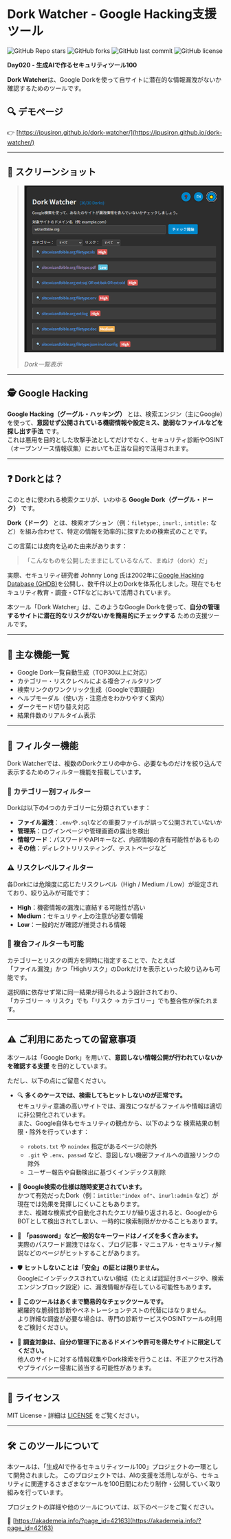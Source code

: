 # Dork Watcher - Google Hacking支援ツール

![GitHub Repo stars](https://img.shields.io/github/stars/ipusiron/dork-watcher?style=social)
![GitHub forks](https://img.shields.io/github/forks/ipusiron/dork-watcher?style=social)
![GitHub last commit](https://img.shields.io/github/last-commit/ipusiron/dork-watcher)
![GitHub license](https://img.shields.io/github/license/ipusiron/dork-watcher)

**Day020 - 生成AIで作るセキュリティツール100**

**Dork Watcher**は、Google Dorkを使って自サイトに潜在的な情報漏洩がないか確認するためのツールです。

## 🔍 デモページ

👉 [https://ipusiron.github.io/dork-watcher/](https://ipusiron.github.io/dork-watcher/)

---
## 📸 スクリーンショット

> ![Dork一覧表示](assets/screenshot.png)
>
> *Dork一覧表示*

---
## 🕵️ Google Hacking

**Google Hacking（グーグル・ハッキング）** とは、検索エンジン（主にGoogle）を使って、**意図せず公開されている機密情報や設定ミス、脆弱なファイルなどを探し出す手法** です。  
これは悪用を目的とした攻撃手法としてだけでなく、セキュリティ診断やOSINT（オープンソース情報収集）においても正当な目的で活用されます。  

---
## ❓ Dorkとは？

このときに使われる検索クエリが、いわゆる **Google Dork（グーグル・ドーク）** です。

**Dork（ドーク）** とは、検索オプション（例：`filetype:`, `inurl:`, `intitle:` など）を組み合わせて、特定の情報を効率的に探すための検索式のことです。

この言葉には皮肉を込めた由来があります：

> 「こんなものを公開したままにしているなんて、まぬけ（dork）だ」

実際、セキュリティ研究者 Johnny Long 氏は2002年に[Google Hacking Database (GHDB)](https://www.exploit-db.com/google-hacking-database)を公開し、数千件以上のDorkを体系化しました。現在でもセキュリティ教育・調査・CTFなどにおいて活用されています。

本ツール「Dork Watcher」は、このようなGoogle Dorkを使って、**自分の管理するサイトに潜在的なリスクがないかを簡易的にチェックする** ための支援ツールです。

---
## 🧰 主な機能一覧

- Google Dork一覧自動生成（TOP30以上に対応）
- カテゴリー・リスクレベルによる複合フィルタリング
- 検索リンクのワンクリック生成（Googleで即調査）
- ヘルプモーダル（使い方・注意点をわかりやすく案内）
- ダークモード切り替え対応
- 結果件数のリアルタイム表示

---
## 🔧 フィルター機能

Dork Watcherでは、複数のDorkクエリの中から、必要なものだけを絞り込んで表示するためのフィルター機能を搭載しています。

### 📂 カテゴリー別フィルター
Dorkは以下の4つのカテゴリーに分類されています：

- **ファイル漏洩**：`.env`や`.sql`などの重要ファイルが誤って公開されていないか
- **管理系**：ログインページや管理画面の露出を検出
- **情報ワード**：パスワードやAPIキーなど、内部情報の含有可能性があるもの
- **その他**：ディレクトリリスティング、テストページなど

### ⚠️ リスクレベルフィルター
各Dorkには危険度に応じたリスクレベル（High / Medium / Low）が設定されており、絞り込みが可能です：

- **High**：機密情報の漏洩に直結する可能性が高い  
- **Medium**：セキュリティ上の注意が必要な情報  
- **Low**：一般的だが確認が推奨される情報

### 🔁 複合フィルターも可能
カテゴリーとリスクの両方を同時に指定することで、たとえば  
「ファイル漏洩」かつ「Highリスク」のDorkだけを表示といった絞り込みも可能です。

選択順に依存せず常に同一結果が得られるよう設計されており、  
「カテゴリー → リスク」でも「リスク → カテゴリー」でも整合性が保たれます。

---
## ⚠️ ご利用にあたっての留意事項

本ツールは「Google Dork」を用いて、**意図しない情報公開が行われていないかを確認する支援** を目的としています。

ただし、以下の点にご留意ください。

- 🔍 **多くのケースでは、検索してもヒットしないのが正常です。**  
  セキュリティ意識の高いサイトでは、漏洩につながるファイルや情報は適切に非公開化されています。  
  また、Google自体もセキュリティの観点から、以下のような 検索結果の制限・除外を行っています：

  - `robots.txt` や `noindex` 指定があるページの除外  
  - `.git` や `.env`、`passwd` など、意図しない機密ファイルへの直接リンクの除外  
  - ユーザー報告や自動検出に基づくインデックス削除

- 🔁 **Google検索の仕様は随時変更されています。**  
  かつて有効だったDork（例：`intitle:"index of"`、`inurl:admin` など）が現在では効果を発揮しにくいこともあります。  
  また、複雑な検索式や自動化されたクエリが繰り返されると、GoogleからBOTとして検出されてしまい、一時的に検索制限がかかることもあります。

- 📄 **「password」など一般的なキーワードはノイズを多く含みます。**  
  実際のパスワード漏洩ではなく、ブログ記事・マニュアル・セキュリティ解説などのページがヒットすることがあります。

- 🛡 **ヒットしないことは「安全」の証とは限りません。**  
  Googleにインデックスされていない領域（たとえば認証付きページや、検索エンジンブロック設定）に、漏洩情報が存在している可能性もあります。

- 🧪 **このツールはあくまで簡易的なチェックツールです。**  
  網羅的な脆弱性診断やペネトレーションテストの代替にはなりません。  
  より詳細な調査が必要な場合は、専門の診断サービスやOSINTツールの利用をご検討ください。

- 🧭 **調査対象は、自分の管理下にあるドメインや許可を得たサイトに限定してください。**  
  他人のサイトに対する情報収集やDork検索を行うことは、不正アクセス行為やプライバシー侵害に該当する可能性があります。

---
## 📄 ライセンス

MIT License - 詳細は [LICENSE](LICENSE) をご覧ください。

---

## 🛠 このツールについて

本ツールは、「生成AIで作るセキュリティツール100」プロジェクトの一環として開発されました。 このプロジェクトでは、AIの支援を活用しながら、セキュリティに関連するさまざまなツールを100日間にわたり制作・公開していく取り組みを行っています。

プロジェクトの詳細や他のツールについては、以下のページをご覧ください。

🔗 [https://akademeia.info/?page_id=42163](https://akademeia.info/?page_id=42163)
